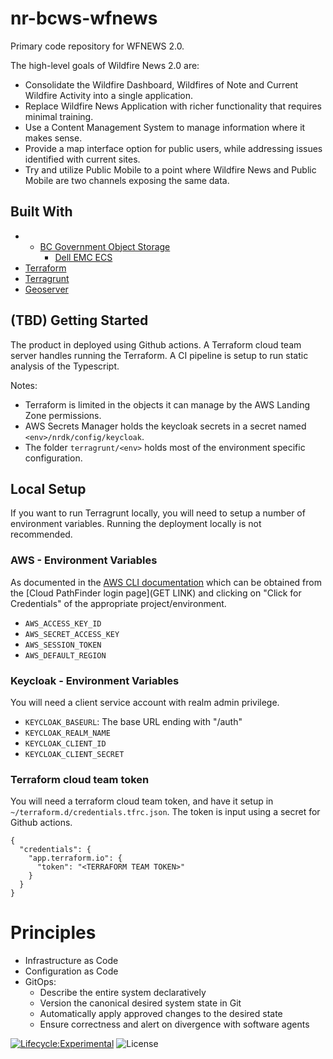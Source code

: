 # nr-bcws-wfnews
Primary code repository for WFNEWS 2.0.

The high-level goals of Wildfire News 2.0 are:

* Consolidate the Wildfire Dashboard, Wildfires of Note and Current Wildfire Activity into a single application.
* Replace Wildfire News Application with richer functionality that requires minimal training.
* Use a Content Management System to manage information where it makes sense.
* Provide a map interface option for public users, while addressing issues identified with current sites.
* Try and utilize Public Mobile to a point where Wildfire News and Public Mobile are two channels exposing the same data. 

## Built With

* * [BC Government Object Storage](http://doc.isilon.com/ECS/3.6/API/index.html)
	* [Dell EMC ECS](http://doc.isilon.com/ECS/3.6/API/index.html)
* [Terraform](https://www.terraform.io)
* [Terragrunt](https://terragrunt.gruntwork.io)
* [Geoserver](https://geoserver.org/)

## (TBD) Getting Started

The product in deployed using Github actions. A Terraform cloud team server handles running the Terraform. A CI pipeline is setup to run static analysis of the Typescript.

Notes:

* Terraform is limited in the objects it can manage by the AWS Landing Zone permissions.
* AWS Secrets Manager holds the keycloak secrets in a secret named `<env>/nrdk/config/keycloak`.
* The folder `terragrunt/<env>` holds most of the environment specific configuration.

## Local Setup

If you want to run Terragrunt locally, you will need to setup a number of environment variables. Running the deployment locally is not recommended.

### AWS - Environment Variables

As documented in the [AWS CLI documentation](https://docs.aws.amazon.com/cli/latest/userguide/cli-configure-envvars.html) which can be obtained from the [Cloud PathFinder login page](GET LINK) and clicking on "Click for Credentials" of the appropriate project/environment.

- `AWS_ACCESS_KEY_ID`
- `AWS_SECRET_ACCESS_KEY`
- `AWS_SESSION_TOKEN`
- `AWS_DEFAULT_REGION`

### Keycloak - Environment Variables

You will need a client service account with realm admin privilege.

- `KEYCLOAK_BASEURL`: The base URL ending with "/auth"
- `KEYCLOAK_REALM_NAME`
- `KEYCLOAK_CLIENT_ID`
- `KEYCLOAK_CLIENT_SECRET`

### Terraform cloud team token

You will need a terraform cloud team token, and have it setup in `~/terraform.d/credentials.tfrc.json`. The token is input using a secret for Github actions.

```
{
  "credentials": {
    "app.terraform.io": {
      "token": "<TERRAFORM TEAM TOKEN>"
    }
  }
}
```

# Principles
- Infrastructure as Code
- Configuration as Code
- GitOps:
  - Describe the entire system declaratively
  - Version the canonical desired system state in Git
  - Automatically apply approved changes to the desired state
  - Ensure correctness and alert on divergence with software agents

[![Lifecycle:Experimental](https://img.shields.io/badge/Lifecycle-Experimental-339999)](<Redirect-URL>) ![License](https://img.shields.io/badge/License-Apache_2.0-blue.svg)
